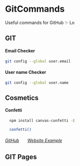 # GitCommands
Useful commands for GitHub ✨
Lo


## GIT
#### Email Checker
  ```sh
  git config --global user.email
  ```


#### User name Checker
  ```sh
  git config --global user.name
  ```
## Cosmetics
#### Confetti
```sh
  npm install canvas-confetti -E
  ```
```sh
  confetti()
```
###### <a href="https://github.com/catdad/canvas-confetti?tab=readme-ov-file">GitHub</a>&nbsp;&nbsp;&nbsp;&nbsp;&nbsp;&nbsp;&nbsp;<a href="https://www.kirilv.com/canvas-confetti/">Website Example</a>

## GIT Pages
